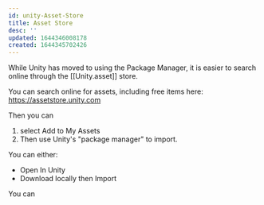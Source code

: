```yaml
---
id: unity-Asset-Store
title: Asset Store
desc: ''
updated: 1644346008178
created: 1644345702426
---
```


While Unity has moved to using the Package Manager, it is easier to search online through the [[Unity.asset]] store.

You can search online for assets, including free items here:
https://assetstore.unity.com

Then you can
1. select Add to My Assets
2. Then use Unity's "package manager" to import.

You can either:
- Open In Unity
- Download locally then Import

You can 
